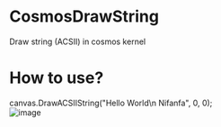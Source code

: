 # CosmosDrawString
Draw string (ACSII) in cosmos kernel

# How to use?
canvas.DrawACSIIString("Hello World\n Nifanfa", 0, 0);    
![image](https://github.com/nifanfa/CosmosDrawString/blob/master/Images/QQ截图20200817012444.png)
